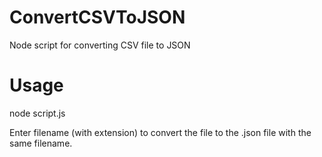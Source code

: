 # ConvertCSVToJSON
Node script for converting CSV file to JSON

# Usage

node script.js <filename>

Enter filename (with extension) to convert the file to the .json file with the same filename.
